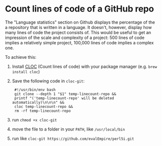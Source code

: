 # Count lines of code of a GitHub repo

The "Language statistics" section on Github displays the percentage of the a
repository that is written in a language. It doesn't, however, display how many
lines of code the project consists of. This would be useful to get an impression of
the scale and complexity of a project: 500 lines of code implies a relatively
simple project, 100,000 lines of code implies a complex one.

To achieve this:

1. Install [CLOC](https://github.com/AlDanial/cloc) (Count lines of code) with
your package manager (e.g. `brew install cloc`)

1. Save the following code in `cloc-git`:

        #!/usr/bin/env bash
        git clone --depth 1 "$1" temp-linecount-repo &&
        printf "('temp-linecount-repo' will be deleted automatically)\n\n\n" &&
        cloc temp-linecount-repo &&
        rm -rf temp-linecount-repo

1. run `chmod +x cloc-git`

1. move the file to a folder in your `PATH`, like `/usr/local/bin`

1. run like `cloc-git https://github.com/evalEmpire/perl5i.git`